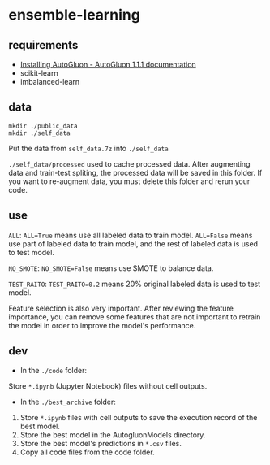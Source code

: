 # ensemble-learning

## requirements

- [Installing AutoGluon - AutoGluon 1.1.1 documentation](https://auto.gluon.ai/stable/install.html)
- scikit-learn
- imbalanced-learn

## data

```shell
mkdir ./public_data
mkdir ./self_data
```

Put the data from `self_data.7z` into `./self_data`

`./self_data/processed` used to cache processed data. After augmenting data and train-test spliting, the processed data will be saved in this folder. If you want to re-augment data, you must delete this folder and rerun your code.

## use

`ALL`: `ALL=True` means use all labeled data to train model. `ALL=False` means use part of labeled data to train model, and the rest of labeled data is used to test model.

`NO_SMOTE`: `NO_SMOTE=False` means use SMOTE to balance data.

`TEST_RAITO`: `TEST_RAITO=0.2` means 20% original labeled data is used to test model.

Feature selection is also very important. After reviewing the feature importance, you can remove some features that are not important to retrain the model in order to improve the model's performance.

## dev

- In the `./code` folder:

Store `*.ipynb` (Jupyter Notebook) files without cell outputs.

- In the `./best_archive` folder:

1. Store `*.ipynb` files with cell outputs to save the execution record of the best model.
2. Store the best model in the AutogluonModels directory.
3. Store the best model's predictions in `*.csv` files.
4. Copy all code files from the code folder.
